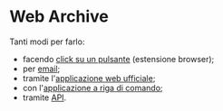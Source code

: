 # Web Archive

Tanti modi per farlo:

- facendo [click su un pulsante](estensione-browser.md) (estensione browser);
- per [email](email.md);
- tramite l'[applicazione web ufficiale](web-app.md);
- con l'[applicazione a riga di comando](a-riga-di-comando.md);
- tramite [API](api.md).
